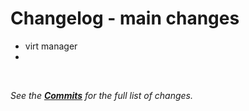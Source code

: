 
# Changelog - main changes

- virt manager
- 

<br>

*See the **[Commits]** for the full list of changes.*

<!----------------------------------------------------------------------------->

[Commits]: https://github.com/franksouza183/Evolvere-Icons/commits/
